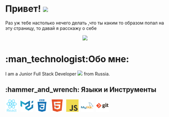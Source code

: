<h1>
  Привет!
  <img src="https://media.giphy.com/media/hvRJCLFzcasrR4ia7z/giphy.gif" width="30px"/>
</h1>
<p>Раз уж тебе настолько нечего делать ,что ты каким то образом попал на эту страницу, то давай я расскажу о себе</p>
<div id="about" align="center">
  <img src="https://thumbs.gfycat.com/WhichMadeupIguanodon-size_restricted.gif"/>
</div>
 <h1>:man_technologist:Обо мне:</h1>
 <p>I am a Junior Full Stack Developer <img src="https://media.giphy.com/media/WUlplcMpOCEmTGBtBW/giphy.gif" width="30"> from Russia.</p>
<h2>:hammer_and_wrench: Языки и Инструменты</h2>
<div>
  <img src="https://github.com/devicons/devicon/blob/master/icons/react/react-original-wordmark.svg" title="React" alt="React" width="40" height="40"/>&nbsp;
  <img src="https://github.com/devicons/devicon/blob/master/icons/materialui/materialui-original.svg" title="Material UI" alt="Material UI" width="40" height="40"/>&nbsp;
  <img src="https://github.com/devicons/devicon/blob/master/icons/css3/css3-plain-wordmark.svg"  title="CSS3" alt="CSS" width="40" height="40"/>&nbsp;
  <img src="https://github.com/devicons/devicon/blob/master/icons/html5/html5-original.svg" title="HTML5" alt="HTML" width="40" height="40"/>&nbsp;
  <img src="https://github.com/devicons/devicon/blob/master/icons/javascript/javascript-original.svg" title="JavaScript" alt="JavaScript" width="40" height="40"/>&nbsp;
  <img src="https://github.com/devicons/devicon/blob/master/icons/mysql/mysql-original-wordmark.svg" title="MySQL"  alt="MySQL" width="40" height="40"/>&nbsp;
  <img src="https://github.com/devicons/devicon/blob/master/icons/git/git-original-wordmark.svg" title="Git" **alt="Git" width="40" height="40"/>
</div>
